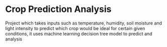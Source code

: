 # Crop Prediction Analysis
Project which takes inputs such as temperature, humidity, soil moisture and light intensity to predict which crop would be ideal for certain given conditions, it uses machine learning decision tree model to predict and analysis
